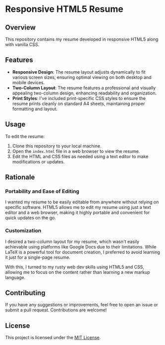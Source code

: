 # Responsive HTML5 Resume

## Overview

This repository contains my resume developed in responsive HTML5 along with vanilla CSS.

## Features

- **Responsive Design**: The resume layout adjusts dynamically to fit various screen sizes, ensuring optimal viewing on both desktop and mobile devices.
- **Two-Column Layout**: The resume features a professional and visually appealing two-column design, enhancing readability and organization.
- **Print Styles**: I've included print-specific CSS styles to ensure the resume prints cleanly on standard A4 sheets, maintaining proper formatting and layout.

## Usage

To edit the resume:

1. Clone this repository to your local machine.
2. Open the `index.html` file in a web browser to view the resume.
3. Edit the HTML and CSS files as needed using a text editor to make modifications or updates.

## Rationale

### Portability and Ease of Editing

I wanted my resume to be easily editable from anywhere without relying on specific software. HTML5 allows me to edit my resume using just a text editor and a web browser, making it highly portable and convenient for quick updates on the go.

### Customization

I desired a two-column layout for my resume, which wasn't easily achievable using platforms like Google Docs due to their limitations. While LaTeX is a powerful tool for document creation, I preferred to avoid learning it just for a single-page resume. 

With this, I turned to my rusty web dev skills using HTML5 and CSS, allowing me to focus on the content rather than learning a new markup language. 

## Contributing

If you have any suggestions or improvements, feel free to open an issue or submit a pull request. Contributions are welcome!

## License

This project is licensed under the [MIT License](LICENSE).
